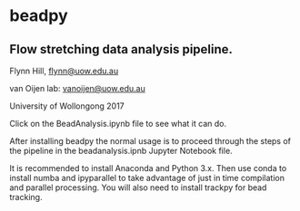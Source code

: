 # beadpy
## Flow stretching data analysis pipeline.

Flynn Hill, flynn@uow.edu.au

van Oijen lab: vanoijen@uow.edu.au

University of Wollongong 2017

Click on the BeadAnalysis.ipynb file to see what it can do.

After installing beadpy the normal usage is to proceed through the steps of the pipeline in the beadanalysis.ipnb Jupyter Notebook file.

It is recommended to install Anaconda and Python 3.x. Then use conda to install numba and ipyparallel to take advantage of just in time compilation and parallel processing. You will also need to install trackpy for bead tracking.
